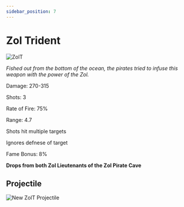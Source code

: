 ```yaml
---
sidebar_position: 7
---
```


# Zol Trident

![ZolT](https://vwiki.valorserver.com/api/item/picture/zol%20trident)

<i>Fished out from the bottom of the ocean, the pirates tried to infuse this weapon with the power of the Zol.</i>

Damage: 270-315

Shots: 3

Rate of Fire: 75%

Range: 4.7

Shots hit multiple targets

Ignores defnese of target

Fame Bonus: 8%

**Drops from both Zol Lieutenants of the Zol Pirate Cave**

## Projectile

![New ZolT Projectile](https://i.imgur.com/YAQJ30s.png)
